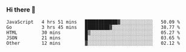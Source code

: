 ### Hi there 👋

<!--
**KLXLjun/KLXLjun** is a ✨ _special_ ✨ repository because its `README.md` (this file) appears on your GitHub profile.

Here are some ideas to get you started:

- 🔭 I’m currently working on ...
- 🌱 I’m currently learning ...
- 👯 I’m looking to collaborate on ...
- 🤔 I’m looking for help with ...
- 💬 Ask me about ...
- 📫 How to reach me: ...
- 😄 Pronouns: ...
- ⚡ Fun fact: ...
-->

<!--START_SECTION:waka-->
```text
JavaScript   4 hrs 51 mins   ████████████▓░░░░░░░░░░░░   50.09 % 
Go           3 hrs 45 mins   █████████▓░░░░░░░░░░░░░░░   38.77 % 
HTML         30 mins         █▒░░░░░░░░░░░░░░░░░░░░░░░   05.27 % 
JSON         21 mins         █░░░░░░░░░░░░░░░░░░░░░░░░   03.65 % 
Other        12 mins         ▓░░░░░░░░░░░░░░░░░░░░░░░░   02.12 % 
```
<!--END_SECTION:waka-->
